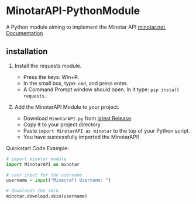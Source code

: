 # MinotarAPI-PythonModule
A Python module aiming to implement the Minotar API [minotar.net](https://minotar.net/), [Documentation](https://github.com/airlineKing089/MinotarAPI-PythonModule/wiki)

## installation
1. Install the requests module.
    - Press the keys: Win+R.
    - In the small box, type: `cmd`, and press enter.
    - A Command Prompt window should open. In it type: `pip install requests`.

2. Add the MinotarAPI Module to your project.
    - Download `MinotarAPI.py` from [latest Release](https://github.com/airlineKing089/MinotarAPI-PythonModule/releases).
    - Copy it to your project directory.
    - Paste `import MinotarAPI as minotar` to the top of your Python script.
    - You have successfully imported the MinotarAPI!

Quickstart Code Example:
```python
# import minotar module
import MinotarAPI as minotar

# user input for the username
username = input("Minecraft Username: ")

# downloads the skin
minotar.download.skin(username)
```
